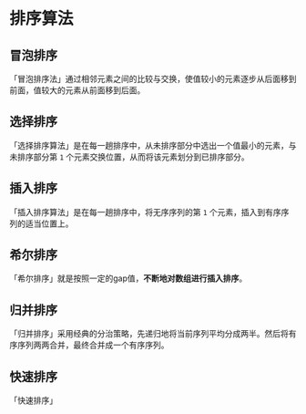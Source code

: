 # 排序算法

## 冒泡排序

「冒泡排序法」通过相邻元素之间的比较与交换，使值较小的元素逐步从后面移到前面，值较大的元素从前面移到后面。



## 选择排序

「选择排序算法」是在每一趟排序中，从未排序部分中选出一个值最小的元素，与未排序部分第 `1` 个元素交换位置，从而将该元素划分到已排序部分。

## 插入排序

「插入排序算法」是在每一趟排序中，将无序序列的第 `1` 个元素，插入到有序序列的适当位置上。

## 希尔排序

「希尔排序」就是按照一定的gap值，**不断地对数组进行插入排序**。

## 归并排序

「归并排序」采用经典的分治策略，先递归地将当前序列平均分成两半。然后将有序序列两两合并，最终合并成一个有序序列。

## 快速排序

「快速排序」





